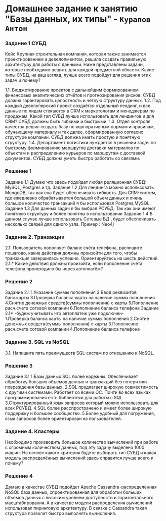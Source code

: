 # Домашнее задание к занятию "Базы данных, их типы" - `Курапов Антон`

### Задание 1 СУБД
Кейс
Крупная строительная компания, которая также занимается проектированием и девелопментом, решила создать правильную архитектуру для работы с данными. Ниже представлены задачи, которые необходимо решить для каждой предметной области.
Какие типы СУБД, на ваш взгляд, лучше всего подойдут для решения этих задач и почему?

1.1. Бюджетирование проектов с дальнейшим формированием финансовых аналитических отчётов и прогнозирования рисков. СУБД должна гарантировать целостность и чёткую структуру данных.
1.2. Под каждый девелоперский проект создаётся отдельный лендинг, и все данные по лидам стекаются в CRM к маркетологам и менеджерам по продажам. Какой тип СУБД лучше использовать для лендингов и для CRM? СУБД должны быть гибкими и быстрыми.
1.3. Отдел контроля качества решил создать базу по корпоративным нормам и правилам, обучающему материалу и так далее, сформированную согласно структуре компании. СУБД должна иметь простую и понятную структуру.
1.4. Департамент логистики нуждается в решении задач по быстрому формированию маршрутов доставки материалов по объектам и распределению курьеров по маршрутам с доставкой документов. СУБД должна уметь быстро работать со связями.
### Решение 1
Задание 1.1
	Думаю что здесь подойдет любая реляционная СУБД: MySQL, Postgres и тд.
Задание 1.2
	Для лендинга можно использовать MongoDB, так как она будет обеспечивать гибкость. 
	Для CRM-систем, где ежедневно обрабатывается большой объем данных и очень большое количество транзакций я бы использовал Postgres,MySQL.	
Задание 1.3
	Для данных задач я бы выбрал РСУБД. Так как они имеют понятную структуру и более понятны в использовании
Задание 1.4
	В данном случае лучше использовать Сетевые БД , будет обеспечивать несколько связей для одного узла. Пример : Neo4j

### Задание 2. Транзакции
2.1. Пользователь пополняет баланс счёта телефона, распишите пошагово, какие действия должны произойти для того, чтобы транзакция завершилась успешно. Ориентируйтесь на шесть действий.
2.1.* Какие действия должны произойти, если пополнение счёта телефона происходило бы через автоплатёж?
### Решение 2
Задание 2.1
	1.Указание суммы пополнения
	2.Ввод реквизитов банк.карты
	3.Проверка баланса карты на наличие суммы пополнения 
	4.Снятие денежных средств(суммы пополнения) с карты 
	5.Пополнение расч.счета сотовой компании
	6.Пополнение баланса телефона
Задание 2.1*
	-будем учитывать что автоплатеж уже подключен-   
	1.Проверка баланса карты на наличие суммы пополнения 
	2.Снятие денежных средств(суммы пополнения) с карты 
	3.Пополнение расч.счета сотовой компании
	4.Пополнение баланса телефона

### Задание 3. SQL vs NoSQL
3.1. Напишите пять преимуществ SQL-систем по отношению к NoSQL.
### Решение 3
Задание 3.1
	1.Базы данных SQL более надежны. Обеспечивает обработку больших объемов данных и транзакций без потери или повреждения базы данных.
	2.SQL предлагает широкую совместимость с другими системами. Работает со всеми ОС. Почти во всех языках программирования есть библиотеки для работы с SQL.
	3.Структурированный язык запросов который можно использовать для всех РСУБД. 
	4.SQL более расспространено и имеет более широкую поддержку и большее сообщество.
	5.Более удобный для погружения, язык запросов более ориентирован на пользователей.

### Задание 4. Кластеры
Необходимо производить большое количество вычислений при работе с огромным количеством данных, под эту задачу выделено 1000 машин.
На основе какого критерия будете выбирать тип СУБД и какая модель распределённых вычислений здесь справится лучше всего и почему?

### Решение 4
Думаю в качестве СУБД подойдет Apache Cassandra-распределённая NoSQL база данных, спроектированная для обработки больших объемов данных с высоким уровнем доступности и горизонтального масштабирования. А в качестве модели распределения вычислений использовал пиринговую архитектуру. В связке с Cassandra такая структура позволит быстро выполнять вычисления. 

